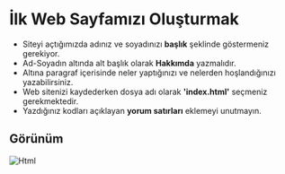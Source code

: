 # İlk Web Sayfamızı Oluşturmak

* Siteyi açtığımızda adınız ve soyadınızı **başlık** şeklinde göstermeniz gerekiyor.
* Ad-Soyadın altında alt başlık olarak **Hakkımda** yazmalıdır.
* Altına paragraf içerisinde neler yaptığınızı ve nelerden hoşlandığınızı yazabilirsiniz.
* Web sitenizi kaydederken dosya adı olarak **'index.html'** seçmeniz gerekmektedir.
* Yazdığınız kodları açıklayan **yorum satırları** eklemeyi unutmayın.

 ## Görünüm

  ![Html](https://imgur.com/pugDzRy.png)